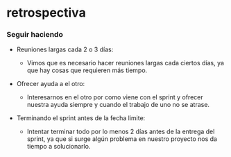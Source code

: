 # **retrospectiva**

### **Seguir haciendo**

* Reuniones largas cada 2 o 3 días:
    * Vimos que es necesario hacer reuniones largas cada ciertos días, ya que hay cosas que requieren más tiempo.

* Ofrecer ayuda a el otro:
    * Interesarnos en el otro por como viene con el sprint y ofrecer nuestra ayuda siempre y cuando el trabajo de uno no se atrase.

* Terminando el sprint antes de la fecha limite:
    * Intentar terminar todo por lo menos 2 días antes de la entrega del sprint, ya que si surge algún problema en nuestro proyecto nos da tiempo a solucionarlo.
